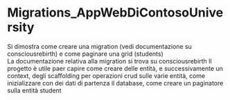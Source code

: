 # Migrations_AppWebDiContosoUniversity
Si dimostra come creare una migration (vedi documentazione su consciousrebirth) e come paginare una grid (students)<br>
La documentazione relativa alla migration si trova su consciousrebirth
Il progetto è utile paer capire come creare delle entità,
e successivamente un context, 
degli scaffolding per operazioni crud sulle varie entità,
come inizializzare con dei dati di partenza il database,
come creare un paginatore sulla entità student
